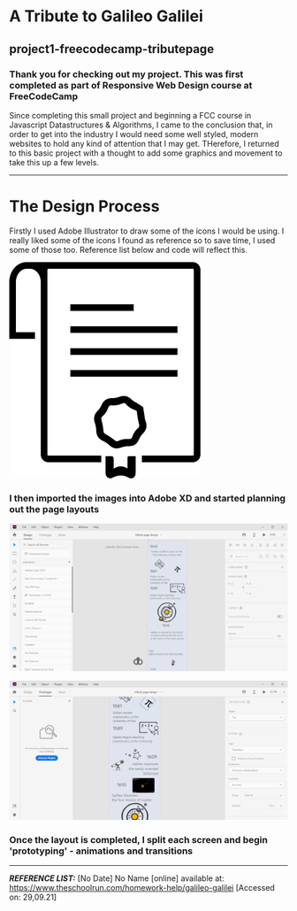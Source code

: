 # A Tribute to Galileo Galilei
## project1-freecodecamp-tributepage
### Thank you for checking out my project. This was first completed as part of Responsive Web Design course at FreeCodeCamp
 
Since completing this small project and beginning a FCC course in Javascript Datastructures & Algorithms, I came to the conclusion that, in order to get into the industry I would need some well styled, modern websites to hold any kind of attention that I may get. THerefore, I returned to this basic project with a thought to add some graphics and movement to take this up a few levels. 

__________________________________________

# The Design Process

Firstly I used Adobe Illustrator to draw some of the icons I would be using. I really liked some of the icons I found as reference so to save time, I used some of those too. Reference list below and code will reflect this. 

![Screenshot](assets/design/my-icons/diploma-icon.png)

### I then imported the images into Adobe XD and started planning out the page layouts

![Screenshot](assets/design/xd-screenshot.png)

![Screenshot](assets/design/xd-screenshot-2.png)

### Once the layout is completed, I split each screen and begin 'prototyping' - animations and transitions


______________________________________________

***REFERENCE LIST:***
[No Date] No Name [online] available at: https://www.theschoolrun.com/homework-help/galileo-galilei [Accessed on: 29,09.21]


